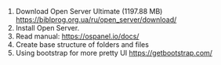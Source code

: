 1. Download Open Server Ultimate (1197.88 MB) https://biblprog.org.ua/ru/open_server/download/
2. Install Open Server.
3. Read manual: https://ospanel.io/docs/
3. Create base structure of folders and files
4. Using bootstrap for more pretty UI  https://getbootstrap.com/
